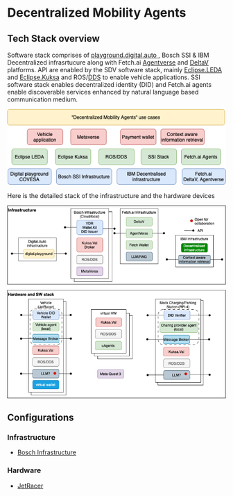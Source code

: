 # Decentralized Mobility Agents

## Tech Stack overview

Software stack comprises of [playground.digital.auto
](https://digitalauto.netlify.app), Bosch SSI & IBM Decentralized infrasrtucure along with Fetch.ai [Agentverse](https://fetch.ai/docs/concepts/agent-services/agentverse-intro) and [DeltaV](https://fetch.ai/docs/concepts/ai-engine/deltav) platforms. API are enabled by the SDV software stack, mainly [Eclipse.LEDA](https://github.com/eclipse-leda) and [Eclipse.Kuksa](https://github.com/eclipse/kuksa.val) and ROS/[DDS](https://github.com/eclipse-cyclonedds/cyclonedds) to enable vehicle applications. SSI software stack enables decentralized identity (DID) and Fetch.ai agents enable discoverable services enhanced by natural language based communication medium. 

![SW stack](figures/SW_Stack.png?raw=true "SW stack")


Here is the detailed stack of the infrastructure and the hardware devices 

![Tech stack](figures/Tech_Stack.png?raw=true "Tech stack")

## Configurations

### Infrastructure
- [Bosch Infrastructure](/host/bosch-host-settings.md)
### Hardware
- [JetRacer](/jetracer/jetracer-settings.md)

